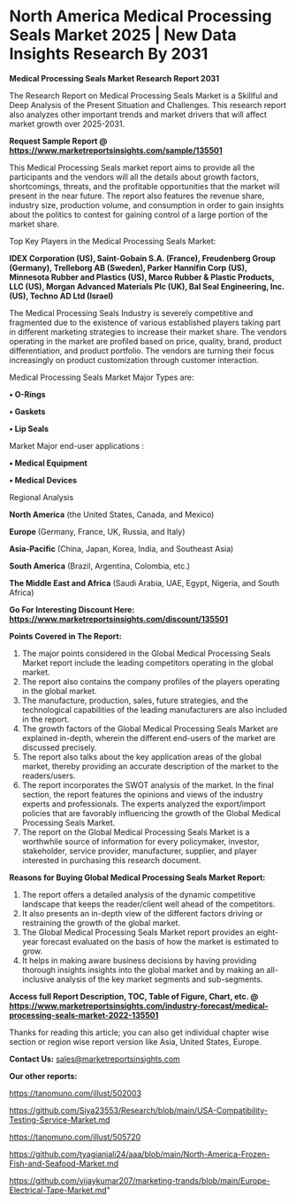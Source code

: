 # North America Medical Processing Seals Market 2025 | New Data Insights Research By 2031

<strong>Medical Processing Seals Market Research Report 2031</strong>

The Research Report on Medical Processing Seals Market is a Skillful and Deep Analysis of the Present Situation and Challenges. This research report also analyzes other important trends and market drivers that will affect market growth over 2025-2031.

<strong>Request Sample Report @ <a href=https://www.marketreportsinsights.com/sample/135501>https://www.marketreportsinsights.com/sample/135501</a></strong>

This Medical Processing Seals market report aims to provide all the participants and the vendors will all the details about growth factors, shortcomings, threats, and the profitable opportunities that the market will present in the near future. The report also features the revenue share, industry size, production volume, and consumption in order to gain insights about the politics to contest for gaining control of a large portion of the market share.

Top Key Players in the Medical Processing Seals Market:

<strong>IDEX Corporation (US), Saint-Gobain S.A. (France), Freudenberg Group (Germany), Trelleborg AB (Sweden), Parker Hannifin Corp (US), Minnesota Rubber and Plastics (US), Marco Rubber & Plastic Products, LLC (US), Morgan Advanced Materials Plc (UK), Bal Seal Engineering, Inc. (US), Techno AD Ltd (Israel)</strong>

The Medical Processing Seals Industry is severely competitive and fragmented due to the existence of various established players taking part in different marketing strategies to increase their market share. The vendors operating in the market are profiled based on price, quality, brand, product differentiation, and product portfolio. The vendors are turning their focus increasingly on product customization through customer interaction.

Medical Processing Seals Market Major Types are:

<strong>• O-Rings

• Gaskets

• Lip Seals</strong>

Market Major end-user applications :

<strong>• Medical Equipment

• Medical Devices</strong>

Regional Analysis

</u><strong><b>North America</b></strong> (the United States, Canada, and Mexico)

<strong><b>Europe </b></strong>(Germany, France, UK, Russia, and Italy)

<strong><b>Asia-Pacific</b></strong> (China, Japan, Korea, India, and Southeast Asia)

<strong><b>South America</b></strong> (Brazil, Argentina, Colombia, etc.)

<strong><b>The Middle East and Africa</b></strong> (Saudi Arabia, UAE, Egypt, Nigeria, and South Africa)

<strong>Go For Interesting Discount Here: <a href=https://www.marketreportsinsights.com/discount/135501>https://www.marketreportsinsights.com/discount/135501</a></strong>

<strong>Points Covered in The Report:</strong>
<ol>
  <li>The major points considered in the Global Medical Processing Seals Market report include the leading competitors operating in the global market.</li>
  <li>The report also contains the company profiles of the players operating in the global market.</li>
  <li>The manufacture, production, sales, future strategies, and the technological capabilities of the leading manufacturers are also included in the report.</li>
  <li>The growth factors of the Global Medical Processing Seals Market are explained in-depth, wherein the different end-users of the market are discussed precisely.</li>
  <li>The report also talks about the key application areas of the global market, thereby providing an accurate description of the market to the readers/users.</li>
  <li>The report incorporates the SWOT analysis of the market. In the final section, the report features the opinions and views of the industry experts and professionals. The experts analyzed the export/import policies that are favorably influencing the growth of the Global Medical Processing Seals Market.</li>
  <li>The report on the Global Medical Processing Seals Market is a worthwhile source of information for every policymaker, investor, stakeholder, service provider, manufacturer, supplier, and player interested in purchasing this research document.</li>
</ol>
<strong>Reasons for Buying Global Medical Processing Seals Market Report:</strong>

<ol>
  <li>The report offers a detailed analysis of the dynamic competitive landscape that keeps the reader/client well ahead of the competitors.</li>
  <li>It also presents an in-depth view of the different factors driving or restraining the growth of the global market.</li>
  <li>The Global Medical Processing Seals Market report provides an eight-year forecast evaluated on the basis of how the market is estimated to grow.</li>
  <li>It helps in making aware business decisions by having providing thorough insights insights into the global market and by making an all-inclusive analysis of the key market segments and sub-segments.</li>
</ol>
<strong>Access full Report Description, TOC, Table of Figure, Chart, etc. @ <a href=https://www.marketreportsinsights.com/industry-forecast/medical-processing-seals-market-2022-135501>https://www.marketreportsinsights.com/industry-forecast/medical-processing-seals-market-2022-135501</a></strong>


Thanks for reading this article; you can also get individual chapter wise section or region wise report version like Asia, United States, Europe.

<strong>Contact Us:</strong>
sales@marketreportsinsights.com

<strong>Our other reports:</strong>

<a href=https://tanomuno.com/illust/502003>https://tanomuno.com/illust/502003</a>

<a href=https://github.com/Siya23553/Research/blob/main/USA-Compatibility-Testing-Service-Market.md>https://github.com/Siya23553/Research/blob/main/USA-Compatibility-Testing-Service-Market.md</a>

<a href=https://tanomuno.com/illust/505720>https://tanomuno.com/illust/505720</a>

<a href=https://github.com/tyagianjali24/aaa/blob/main/North-America-Frozen-Fish-and-Seafood-Market.md>https://github.com/tyagianjali24/aaa/blob/main/North-America-Frozen-Fish-and-Seafood-Market.md</a>

<a href=https://github.com/vijaykumar207/marketing-trands/blob/main/Europe-Electrical-Tape-Market.md>https://github.com/vijaykumar207/marketing-trands/blob/main/Europe-Electrical-Tape-Market.md</a>"
